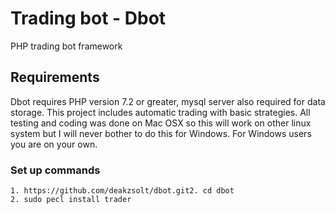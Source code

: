 # Trading bot - Dbot
PHP trading bot framework

## Requirements
Dbot requires PHP version 7.2 or greater, mysql server also required for data storage. 
This project includes automatic trading with basic strategies. All testing and coding was done on Mac OSX so this will work on other linux system but I will
never bother to do this for Windows. For Windows users you are on your own.

### Set up commands
```
1. https://github.com/deakzsolt/dbot.git2. cd dbot
2. sudo pecl install trader
``` 